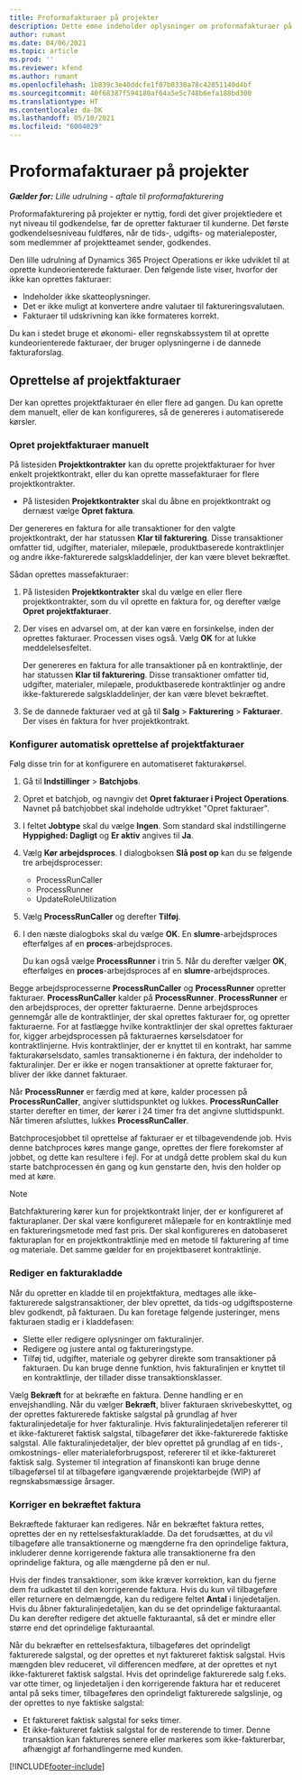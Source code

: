 ```yaml
---
title: Proformafakturaer på projekter
description: Dette emne indeholder oplysninger om proformafakturaer på projekter i Project Operations.
author: rumant
ms.date: 04/06/2021
ms.topic: article
ms.prod: ''
ms.reviewer: kfend
ms.author: rumant
ms.openlocfilehash: 1b839c3e40ddcfe1f07b0330a78c42851140d4bf
ms.sourcegitcommit: 40f68387f594180af64a5e5c748b6efa188bd300
ms.translationtype: HT
ms.contentlocale: da-DK
ms.lasthandoff: 05/10/2021
ms.locfileid: "6004029"
---
```

# <a name="proforma-project-pnvoices"></a>Proformafakturaer på projekter

_**Gælder for:** Lille udrulning - aftale til proformafakturering_

Proformafakturering på projekter er nyttig, fordi det giver projektledere et nyt niveau til godkendelse, før de opretter fakturaer til kunderne. Det første godkendelsesniveau fuldføres, når de tids-, udgifts- og materialeposter, som medlemmer af projektteamet sender, godkendes.

Den lille udrulning af Dynamics 365 Project Operations er ikke udviklet til at oprette kundeorienterede fakturaer. Den følgende liste viser, hvorfor der ikke kan oprettes fakturaer:

- Indeholder ikke skatteoplysninger.
- Det er ikke muligt at konvertere andre valutaer til faktureringsvalutaen.
- Fakturaer til udskrivning kan ikke formateres korrekt.

Du kan i stedet bruge et økonomi- eller regnskabssystem til at oprette kundeorienterede fakturaer, der bruger oplysningerne i de dannede fakturaforslag.

## <a name="creating-project-invoices"></a>Oprettelse af projektfakturaer

Der kan oprettes projektfakturaer én eller flere ad gangen. Du kan oprette dem manuelt, eller de kan konfigureres, så de genereres i automatiserede kørsler.

### <a name="manually-create-project-invoices"></a>Opret projektfakturaer manuelt 

På listesiden **Projektkontrakter** kan du oprette projektfakturaer for hver enkelt projektkontrakt, eller du kan oprette massefakturaer for flere projektkontrakter.

   - På listesiden **Projektkontrakter** skal du åbne en projektkontrakt og dernæst vælge **Opret faktura**.

   Der genereres en faktura for alle transaktioner for den valgte projektkontrakt, der har statussen **Klar til fakturering**. Disse transaktioner omfatter tid, udgifter, materialer, milepæle, produktbaserede kontraktlinjer og andre ikke-fakturerede salgskladdelinjer, der kan være blevet bekræftet.

Sådan oprettes massefakturaer:

1. På listesiden **Projektkontrakter** skal du vælge en eller flere projektkontrakter, som du vil oprette en faktura for, og derefter vælge **Opret projektfakturaer**.
2. Der vises en advarsel om, at der kan være en forsinkelse, inden der oprettes fakturaer. Processen vises også. Vælg **OK** for at lukke meddelelsesfeltet.

   Der genereres en faktura for alle transaktioner på en kontraktlinje, der har statussen **Klar til fakturering**. Disse transaktioner omfatter tid, udgifter, materialer, milepæle, produktbaserede kontraktlinjer og andre ikke-fakturerede salgskladdelinjer, der kan være blevet bekræftet.

3. Se de dannede fakturaer ved at gå til **Salg** \> **Fakturering** \> **Fakturaer**. Der vises én faktura for hver projektkontrakt.

### <a name="set-up-automated-creation-of-project-invoices"></a>Konfigurer automatisk oprettelse af projektfakturaer 

Følg disse trin for at konfigurere en automatiseret fakturakørsel.

1. Gå til **Indstillinger** \> **Batchjobs**.
2. Opret et batchjob, og navngiv det **Opret fakturaer i Project Operations**. Navnet på batchjobbet skal indeholde udtrykket "Opret fakturaer".
3. I feltet **Jobtype** skal du vælge **Ingen**. Som standard skal indstillingerne **Hyppighed: Dagligt** og **Er aktiv** angives til **Ja**.
4. Vælg **Kør arbejdsproces**. I dialogboksen **Slå post op** kan du se følgende tre arbejdsprocesser:

    - ProcessRunCaller
    - ProcessRunner
    - UpdateRoleUtilization

5. Vælg **ProcessRunCaller** og derefter **Tilføj**.
6. I den næste dialogboks skal du vælge **OK**. En **slumre**-arbejdsproces efterfølges af en **proces**-arbejdsproces.

    Du kan også vælge **ProcessRunner** i trin 5. Når du derefter vælger **OK**, efterfølges en **proces**-arbejdsproces af en **slumre**-arbejdsproces.

Begge arbejdsprocesserne **ProcessRunCaller** og **ProcessRunner** opretter fakturaer. **ProcessRunCaller** kalder på **ProcessRunner**. **ProcessRunner** er den arbejdsproces, der opretter fakturaerne. Denne arbejdsproces gennemgår alle de kontraktlinjer, der skal oprettes fakturaer for, og opretter fakturaerne. For at fastlægge hvilke kontraktlinjer der skal oprettes fakturaer for, kigger arbejdsprocessen på fakturaernes kørselsdatoer for kontraktlinjerne. Hvis kontraktlinjer, der er knyttet til en kontrakt, har samme fakturakørselsdato, samles transaktionerne i én faktura, der indeholder to fakturalinjer. Der er ikke er nogen transaktioner at oprette fakturaer for, bliver der ikke dannet fakturaer.

Når **ProcessRunner** er færdig med at køre, kalder processen på **ProcessRunCaller**, angiver sluttidspunktet og lukkes. **ProcessRunCaller** starter derefter en timer, der kører i 24 timer fra det angivne sluttidspunkt. Når timeren afsluttes, lukkes **ProcessRunCaller**.

Batchprocesjobbet til oprettelse af fakturaer er et tilbagevendende job. Hvis denne batchproces køres mange gange, oprettes der flere forekomster af jobbet, og dette kan resultere i fejl. For at undgå dette problem skal du kun starte batchprocessen én gang og kun genstarte den, hvis den holder op med at køre.

> [!NOTE]
> Batchfakturering kører kun for projektkontrakt linjer, der er konfigureret af fakturaplaner. Der skal være konfigureret målepæle for en kontraktlinje med en faktureringsmetode med fast pris. Der skal konfigureres en datobaseret fakturaplan for en projektkontraktlinje med en metode til fakturering af time og materiale. Det samme gælder for en projektbaseret kontraktlinje.      
 
### <a name="edit-a-draft-invoice"></a>Rediger en fakturakladde

Når du opretter en kladde til en projektfaktura, medtages alle ikke-fakturerede salgstransaktioner, der blev oprettet, da tids-og udgiftsposterne blev godkendt, på fakturaen. Du kan foretage følgende justeringer, mens fakturaen stadig er i kladdefasen:

- Slette eller redigere oplysninger om fakturalinjer.
- Redigere og justere antal og faktureringstype.
- Tilføj tid, udgifter, materiale og gebyrer direkte som transaktioner på fakturaen. Du kan bruge denne funktion, hvis fakturalinjen er knyttet til en kontraktlinje, der tillader disse transaktionsklasser.

Vælg **Bekræft** for at bekræfte en faktura. Denne handling er en envejshandling. Når du vælger **Bekræft**, bliver fakturaen skrivebeskyttet, og der oprettes fakturerede faktiske salgstal på grundlag af hver fakturalinjedetalje for hver fakturalinje. Hvis fakturalinjedetaljen refererer til et ikke-faktureret faktisk salgstal, tilbagefører det ikke-fakturerede faktiske salgstal. Alle fakturalinjedetaljer, der blev oprettet på grundlag af en tids-, omkostnings- eller materialeforbrugspost, refererer til et ikke-faktureret faktisk salg. Systemer til integration af finanskonti kan bruge denne tilbageførsel til at tilbageføre igangværende projektarbejde (WIP) af regnskabsmæssige årsager.

### <a name="correct-a-confirmed-invoice"></a>Korriger en bekræftet faktura

Bekræftede fakturaer kan redigeres. Når en bekræftet faktura rettes, oprettes der en ny rettelsesfakturakladde. Da det forudsættes, at du vil tilbageføre alle transaktionerne og mængderne fra den oprindelige faktura, inkluderer denne korrigerende faktura alle transaktionerne fra den oprindelige faktura, og alle mængderne på den er nul.

Hvis der findes transaktioner, som ikke kræver korrektion, kan du fjerne dem fra udkastet til den korrigerende faktura. Hvis du kun vil tilbageføre eller returnere en delmængde, kan du redigere feltet **Antal** i linjedetaljen. Hvis du åbner fakturalinjedetaljen, kan du se det oprindelige fakturaantal. Du kan derefter redigere det aktuelle fakturaantal, så det er mindre eller større end det oprindelige fakturaantal.

Når du bekræfter en rettelsesfaktura, tilbageføres det oprindeligt fakturerede salgstal, og der oprettes et nyt faktureret faktisk salgstal. Hvis mængden blev reduceret, vil differencen medføre, at der oprettes et nyt ikke-faktureret faktisk salgstal. Hvis det oprindelige fakturerede salg f.eks. var otte timer, og linjedetaljen i den korrigerende faktura har et reduceret antal på seks timer, tilbageføres den oprindeligt fakturerede salgslinje, og der oprettes to nye faktiske salgstal:

- Et faktureret faktisk salgstal for seks timer.
- Et ikke-faktureret faktisk salgstal for de resterende to timer. Denne transaktion kan faktureres senere eller markeres som ikke-fakturerbar, afhængigt af forhandlingerne med kunden.



[!INCLUDE[footer-include](../../includes/footer-banner.md)]
